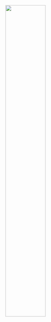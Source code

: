 <p align="center">
 <img 
      width="50%" 
      src="https://media0.giphy.com/media/l46CyJmS9KUbokzsI/200.gif" />
</p>
